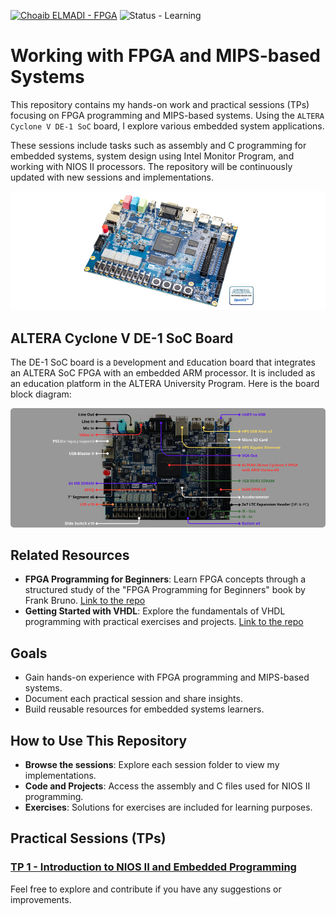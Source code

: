 [![Choaib ELMADI - FPGA](https://img.shields.io/badge/Choaib_ELMADI-FPGA-8800dd)](https://elmadichoaib.vercel.app) ![Status - Learning](https://img.shields.io/badge/Status-Learning-2bd729)

# Working with FPGA and MIPS-based Systems

This repository contains my hands-on work and practical sessions (TPs) focusing on FPGA programming and MIPS-based systems. Using the `ALTERA Cyclone V DE-1 SoC` board, I explore various embedded system applications.

These sessions include tasks such as assembly and C programming for embedded systems, system design using Intel Monitor Program, and working with NIOS II processors. The repository will be continuously updated with new sessions and implementations.

<div align="center">

![ALTERA Cyclone V DE-1 SoC Board](./Images/altera-cyclone-v-de-1-soc-board.png)

</div>

## ALTERA Cyclone V DE-1 SoC Board

The DE-1 SoC board is a `D`evelopment and `E`ducation board that integrates an ALTERA SoC FPGA with an embedded ARM processor. It is included as an education platform in the ALTERA University Program. Here is the board block diagram:

<div align="center">

![ALTERA Cyclone V DE-1 SoC Board](./Images/de1-soc-diagram.png)

</div>

## Related Resources

- **FPGA Programming for Beginners**: Learn FPGA concepts through a structured study of the "FPGA Programming for Beginners" book by Frank Bruno. [Link to the repo](https://github.com/Choaib-ELMADI/fpga-programming-for-beginners)
- **Getting Started with VHDL**: Explore the fundamentals of VHDL programming with practical exercises and projects. [Link to the repo](https://github.com/Choaib-ELMADI/getting-started-with-vhdl)

## Goals

- Gain hands-on experience with FPGA programming and MIPS-based systems.
- Document each practical session and share insights.
- Build reusable resources for embedded systems learners.

## How to Use This Repository

- **Browse the sessions**: Explore each session folder to view my implementations.
- **Code and Projects**: Access the assembly and C files used for NIOS II programming.
- **Exercises**: Solutions for exercises are included for learning purposes.

## Practical Sessions (TPs)

### [TP 1 - Introduction to NIOS II and Embedded Programming](./TP1/)

Feel free to explore and contribute if you have any suggestions or improvements.
